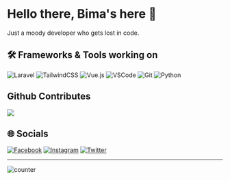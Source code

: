 # Hello there, Bima's here 👋

Just a moody developer who gets lost in code.

## 🛠️ Frameworks & Tools working on

![Laravel](https://img.shields.io/badge/laravel-%23FF2D20.svg?style=for-the-badge&logo=laravel&logoColor=white)
![TailwindCSS](https://img.shields.io/badge/tailwindcss-%2338B2AC.svg?style=for-the-badge&logo=tailwind-css&logoColor=white)
![Vue.js](https://img.shields.io/badge/vuejs-%2335495e.svg?style=for-the-badge&logo=vuedotjs&logoColor=%234FC08D)
![VSCode](https://img.shields.io/badge/Vscode-007ACC?style=for-the-badge&logo=visualstudiocode&logoColor=white)
![Git](https://img.shields.io/badge/git-%23F05033.svg?style=for-the-badge&logo=git&logoColor=white)
![Python](https://img.shields.io/badge/Python-3776AB?style=for-the-badge&logo=python&logoColor=white)

## Github Contributes
![](https://github-readme-stats.vercel.app/api?username=wahybima)<br/>

## 🌐 Socials

[![Facebook](https://img.shields.io/badge/Facebook-1877F2?style=for-the-badge&logo=facebook&logoColor=white)](https://facebook.com/wahybima) 
[![Instagram](https://img.shields.io/badge/Instagram-E4405F?style=for-the-badge&logo=instagram&logoColor=white)](https://instagram.com/wahybima) 
[![Twitter](https://img.shields.io/badge/Twitter-1DA1F2?style=for-the-badge&logo=twitter&logoColor=white)](https://twitter.com/wahybima) 

---

![counter](https://enb514m57ghap4x.m.pipedream.net)
